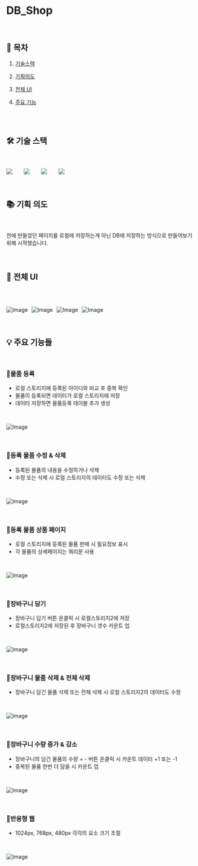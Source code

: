 
# DB_Shop


<br>

## 🔗 목차

1. [기술스택](#-기술-스택)
2. [기획의도](#-기획-의도)
3. [전체 UI](#-전체-ui)
4. [주요 기능](#-주요-기능들)

   <br>
   <br>

## 🛠 기술 스택

<br>
<br>

<div style="display: flex; gap: 30px; align-items: center;">
  <img src="https://img.shields.io/badge/html5-E34F26?&style=for-the-badge&logo=html5&logoColor=white" />
  <img src="https://img.shields.io/badge/css3-1572B6?&style=for-the-badge&logo=html5&logoColor=white" />
  <img src="https://img.shields.io/badge/javascript-F7DF1E?&style=for-the-badge&logo=html5&logoColor=white" />
  <img src="https://img.shields.io/badge/mysql-4479A1?&style=for-the-badge&logo=mysql&logoColor=white" />
</div>

<br>
<br>

## 📚 기획 의도

<br>
<br>

<div>전에 만들었던 페이지를 로컬에 저장하는게 아닌 DB에 저장하는 방식으로 만들어보기 위해 시작했습니다.</div>

<br>
<br>

## 📐 전체 UI

<br>
<br>

<div style="display: flex; gap: 10px; align-items: center;">
 
![Image](https://github.com/user-attachments/assets/5cee100f-f52f-4cdd-8ef6-d09f4e86b7dc)
 
![Image](https://github.com/user-attachments/assets/029e3791-2584-4931-9050-bb03685c6094)

![Image](https://github.com/user-attachments/assets/85bb4d36-a2ef-4d5b-8cd9-bf7274cefc39)
 
![Image](https://github.com/user-attachments/assets/a6bf6ffa-42af-4ec0-bf1c-05b7d05f95fc)

</div>

<br>

## 💡 주요 기능들

<br>

### 🧡물품 등록

- 로컬 스토리지에 등록된 아이디와 비교 후 중복 확인
- 물품이 등록되면 데이터가 로컬 스토리지에 저장
- 데이터 저장하면 물품등록 테이블 추가 생성

<br>

![Image](https://github.com/user-attachments/assets/3066c005-4a7a-4b1e-a3b8-6c70cd192f4e)

<br>

### 🧡등록 물품 수정 & 삭제

- 등록된 물품의 내옹을 수정하거나 삭제
- 수정 또는 삭제 시 로컬 스토리지의 데이터도 수정 또는 삭제

<br>

![Image](https://github.com/user-attachments/assets/2837d2cb-760a-4458-9381-7032e11ddd18)

<br>

### 💚등록 물품 상품 페이지

- 로컬 스토리지에 등록된 물품 판매 시 필요정보 표시
- 각 물품의 상세페이지는 쿼리문 사용

<br>

![Image](https://github.com/user-attachments/assets/95fd8c6d-43a3-4488-8a64-5d9e9b42d558)

<br>

### 💙장바구니 담기

- 장바구니 담기 버튼 온클릭 시 로컬스토리지2에 저장
- 로컬스토리지2에 저장된 후 장바구니 갯수 카운트 업

<br>

![Image](https://github.com/user-attachments/assets/395bcb83-bcbd-4d8d-95ce-12aa9316308e)

<br>

### 💙장바구니 물품 삭제 & 전체 삭제

- 장바구니 담긴 물품 삭제 또는 전체 삭제 시 로컬 스토리지2의 데이터도 수정

<br>

![Image](https://github.com/user-attachments/assets/0723a7c2-3728-43c4-bdaa-03c4e38a8ad5)

<br>

### 💙장바구니 수량 증가 & 감소

- 장바구니의 담긴 물품의 수량 + - 버튼 온클릭 시 카운트 데이터 +1 또는 -1
- 중복된 물품 한번 더 담을 시 카운트 업

<br>

![Image](https://github.com/user-attachments/assets/f8a68c86-062a-4063-b8cb-16e127bce20e)

<br>

### 🧡반응형 웹

- 1024px, 768px, 480px 각각의 요소 크기 조절

<br>

![Image](https://github.com/user-attachments/assets/e5b6bff6-c43b-4c73-8f70-4728837067d1)

<br>
